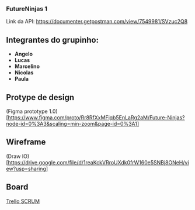 ### FutureNinjas 1

Link da API: https://documenter.getpostman.com/view/7549981/SVzuc2Q8

## Integrantes do grupinho:
* **Angelo**
* **Lucas**
* **Marcelino**
* **Nicolas**
* **Paula**
    
## Protype de design
(Figma prototype 1.0)[https://www.figma.com/proto/Rr8RfXxMFjqb5EnLaRg2aM/Future-Ninjas?node-id=0%3A3&scaling=min-zoom&page-id=0%3A1]

## Wireframe
(Draw IO)[https://drive.google.com/file/d/1reaKckVRroUXdk0frW160e5SNBj8ONeH/view?usp=sharing]

## Board
[Trello SCRUM](https://trello.com/b/PqsVlUxd/future-ninjas)